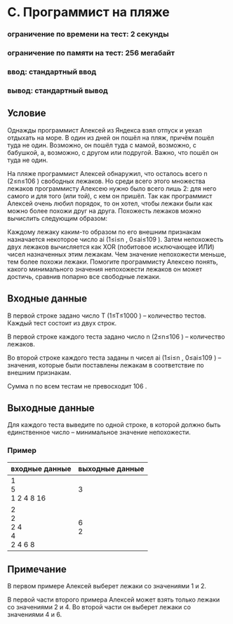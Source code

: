 # C. Программист на пляже
### ограничение по времени на тест: 2 секунды
### ограничение по памяти на тест: 256 мегабайт
### ввод: стандартный ввод
### вывод: стандартный вывод

## Условие
Однажды программист Алексей из Яндекса взял отпуск и уехал отдыхать на море. В один из дней он пошёл на пляж, причём пошёл туда не один. Возможно, он пошёл туда с мамой, возможно, с бабушкой, а, возможно, с другом или подругой. Важно, что пошёл он туда не один.

На пляже программист Алексей обнаружил, что осталось всего n
(2≤n≤106
) свободных лежаков. Но среди всего этого множества лежаков программисту Алексею нужно было всего лишь 2: для него самого и для того (или той), с кем он пришёл. Так как программист Алексей очень любил порядок, то он хотел, чтобы лежаки были как можно более похожи друг на друга. Похожесть лежаков можно вычислить следующим образом:

Каждому лежаку каким-то образом по его внешним признакам назначается некоторое число ai
(1≤i≤n
, 0≤ai≤109
).
Затем непохожесть двух лежаков вычисляется как XOR (побитовое исключающее ИЛИ) чисел назначенных этим лежакам. Чем значение непохожести меньше, тем более похожи лежаки.
Помогите программисту Алексею понять, какого минимального значения непохожести лежаков он может достичь, сравнив попарно все свободные лежаки.

## Входные данные
В первой строке задано число T
(1≤T≤1000
) – количество тестов. Каждый тест состоит из двух строк.

В первой строке каждого теста задано число n
(2≤n≤106
) – количество лежаков.

Во второй строке каждого теста заданы n
чисел ai
(1≤i≤n
, 0≤ai≤109
) – значения, которые были поставлены лежакам в соответствие по внешним признакам.

Сумма n
по всем тестам не превосходит 106
.

## Выходные данные
Для каждого теста выведите по одной строке, в которой должно быть единственное число – минимальное значение непохожести.

### Пример
| входные данные                        | выходные данные |
|---------------------------------------|-----------------|
| 1 <br> 5 <br> 1 2 4 8 16              | 3               |
| 2 <br> 2 <br> 2 4 <br> 4 <br> 2 4 6 8 | 6 <br> 2        |


## Примечание
В первом примере Алексей выберет лежаки со значениями 1 и 2.

В первой части второго примера Алексей может взять только лежаки со значениями 2 и 4. Во второй части он выберет лежаки со значениями 4 и 6.

